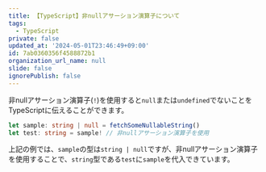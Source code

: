 ```yaml
---
title: 【TypeScript】非nullアサーション演算子について
tags:
  - TypeScript
private: false
updated_at: '2024-05-01T23:46:49+09:00'
id: 7ab0360356f4588872b1
organization_url_name: null
slide: false
ignorePublish: false
---
```

非nullアサーション演算子(`!`)を使用すると`null`または`undefined`でないことをTypeScriptに伝えることができます。

```ts
let sample: string | null = fetchSomeNullableString()
let test: string = sample! // 非nullアサーション演算子を使用
```

上記の例では、`sample`の型は`string | null`ですが、非nullアサーション演算子を使用することで、`string`型である`test`に`sample`を代入できています。


